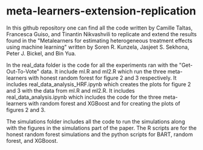 # meta-learners-extension-replication
In this github repository one can find all the code written by Camille Taltas, Francesca Guiso, and Tinantin Nikvashvili to replicate and extend the results found in the "Metalearners for estimating heterogeneous treatment effects using machine learning" written by Soren R. Kunzela, Jasjeet S. Sekhona, Peter J. Bickel, and Bin Yua. 

In the real_data folder is the code for all the experiments ran with the "Get-Out-To-Vote" data. It include ml.R and ml2.R which run the three meta-learners with honest random forest for figure 2 and 3 respectively. It includes real_data_analysis_HRF.ipynb which creates the plots for figure 2 and 3 with the data from ml.R and ml2.R. It includes real_data_analysis.ipynb which includes the code for the three meta-learners with random forest and XGBoost and for creating the plots of figures 2 and 3. 

The simulations folder includes all the code to run the simulations along with the figures in the simulations part of the paper. The R scripts are for the honest random forest simulations and the python scripts for BART, random forest, and XGBoost. 
 
